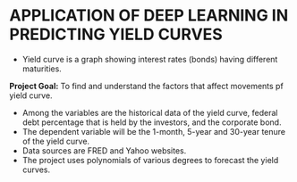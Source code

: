 # APPLICATION OF DEEP LEARNING IN PREDICTING YIELD CURVES

- Yield curve is a graph showing interest rates (bonds) having different maturities.

  
**Project Goal:** To find and understand the factors that affect movements pf yield curve.

- Among the variables are the historical data of the yield curve, federal debt percentage that is held by the investors, and the corporate bond.
- The dependent variable will be the 1-month, 5-year and 30-year tenure of the yield curve.
- Data sources are FRED and Yahoo websites.
- The project uses polynomials of various degrees to forecast the yield curves.
